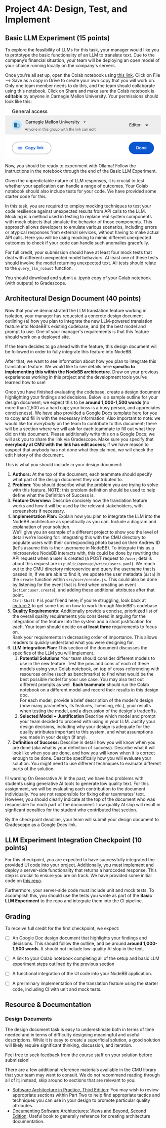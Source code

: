 # Project 4A: Design, Test, and Implement

## Basic LLM Experiment (15 points)

To explore the feasibility of LLMs for this task, your manager would like you to prototype the basic functionality of an LLM to translate text. Due to the company’s financial situation, your team will be deploying an open model of your choice running locally on the company's servers.

Once you're all set up, open the Colab notebook using [this link](https://colab.research.google.com/drive/1k4qETwMN5SbIfhbHk6stkhOGhoBoi3ae?usp=sharing). Click on File --> Save as a copy in Drive to create your own copy that you will work on. Only one team member needs to do this, and the team should collaborate using this notebook. Click on Share and make sure the Colab notebook is **editable** by anyone in Carnegie Mellon University. Your permissions should look like this:
![Edit Permissions](./permissions.png)

Now, you should be ready to experiment with Ollama! Follow the instructions in the notebook through the end of the Basic LLM Experiment.

Given the unpredictable nature of LLM responses, it is crucial to test whether your application can handle a range of outcomes. Your Colab notebook should also include tests for your code. We have provided some starter code for this.

In this task, you are required to employ mocking techniques to test your code resilience against unexpected results from API calls to the LLM. Mocking is a method used in testing to replace real system components with mock objects that simulate the behavior of those components. This approach allows developers to emulate various scenarios, including errors or atypical responses from external services, without having to make actual API calls. Here you will be using mocking to mimic different unexpected outcomes to check if your code can handle such anomalies gracefully.

For full credit, your submission should have at least four mock tests that deal with different unexpected model behaviors. At least one of these tests should involve the model returning unexpected text. All tests should relate to the `query_llm_robust` function.

You should download and submit a .ipynb copy of your Colab notebook (with outputs) to Gradescope.

## Architectural Design Document (40 points)

Now that you've demonstrated the LLM translation feature working in isolation, your manager has requested a concrete design document outlining (a) how you plan to integrate the new LLM-powered translation feature into NodeBB's existing codebase, and (b) the best model and prompt to use. One of your manager's requirements is that this feature should work on a deployed site.

If the team decides to go ahead with the feature, this design document will be followed in order to fully integrate this feature into NodeBB. 

After that, we want to see information about how you plan to integrate this translation feature. We would like to see details here **specific to implementing this within the NodeBB architecture**. Draw on your previous experiences working in this project and the development tools you've learned how to use!

Once you have finished evaluating the codebase, create a design document highlighting your findings and decisions. Below is a sample outline for your design document; we expect this to be **around 1,000-1,500 words** (no more than 2,500 as a hard cap; your boss is a busy person, and appreciates conciseness). We have also provided a Google Docs template [here](https://docs.google.com/document/d/17UWAdL9agJsP2kqgCmFZ4ssZHCH5WnI1Z3xsR-p6qXo/copy?usp=sharing) for you to copy and fill in with the necessary information. Also important to note: we would like for *everybody* on the team to contribute to this document; there will be a section where we will ask for each teammate to fill out what they did on this document. Please additionally write this on a Google Docs; we will ask you to share the link via Gradescope. Make sure you specify that **everybody at CMU with the link has edit access**; if we have reason to suspect that anybody has not done what they claimed, we will check the edit history of the document.

This is what you should include in your design document:

1. **Authors:**
  At the top of the document, each teammate should specify what part of the design document they contributed to.
2. **Problem:**
  You should describe what the problem you are trying to solve with this feature.  NOTE: this problem definition should be used to help define what the Definition of Success is.
3. **Feature Overview:** 
  Describe concisely how the translation feature works and how it will be used by the relevant stakeholders, with screenshots if necessary.
4. **Implementation Plan:** 
  Explain how you plan to integrate the LLM into the NodeBB architecture as specifically as you can. Include a diagram and explanation of your solution.<BR>
  We'll give you an example of a different project to show you the level of detail we're looking for: integrating this with the CMU directory to populate users with their corresponding photo based on their Andrew ID (let's assume this is their username in NodeBB). To integrate this as a microservice NodeBB interacts with, this could be done by rewriting the API request when a user is created (a POST request to `/user`; details about this request are in `public/openapi/write/users.yaml`). We reach out to the CMU directory microservice and query the username that is passed in; if we are able to find it, we update the user metadata (`data`) in the `create` function within `src/user/create.js`. This could also be done by listening for the event that is fired when creating an event (`action:user.create`), and adding these additional attributes after that point.<BR>
  `Ctrl-Shift-F` is your friend here; if you're struggling, look back at [lecture 2](https://cmu-313.github.io/assets/pdfs/02-archaeology.pdf) to get some tips on how to work through NodeBB's codebase.
5. **Quality Requirements:** 
    Additionally provide a concise, prioritized list of the overall quality requirements you considered in arguing for the integration of the feature into the system and a short justification for each. Your team should decide on **at least three** requirements to focus on.<BR>
    Rank your requirements in decreasing order of importance. This allows readers to quickly understand what you were designing for.
6. **LLM Integration Plan:** 
    This section of the document discusses the specifics of the LLM you will implement.
    1. **Potential Solutions**
    Your team should consider **<number of people in your team>** different models to use in the new feature. Test the pros and cons of each of these models using your Colab notebook, on top of cross-referencing with resources online (such as benchmarks) to find what would be the best possible model for your use case. You may also test out different prompts as well. **Each teammate** should run the Colab notebook on a different model and record their results in this design doc.<BR>
    For each model, provide a brief description of the model's design (how many parameters, its features, licensing, etc.), your results when testing the model, and a discussion of the design's tradeoffs.
    2. **Selected Model + Justification**
    Describe which model and prompt your team decided to proceed with using in your LLM. Justify your design decisions, including why your design is adequate for the quality attributes important to this system, and what assumptions you made in your design (if any).
7. **Definition of Success:** 
    Describe in detail how you will know when you are done (aka what is your definition of success).  Describe what it will look like when you are done, and how you will know when it is correct enough to be done. Describe specifically how you will evaluate your solution.  You might need to use different techniques to evaluate different parts of the solution.


!!! warning On Generative AI
    In the past, we have had problems with students using generative AI tools to generate low quality text. For this assignment, we will be evaluating each contribution to the document individually.  You are not responsible for fixing other teammates' text. However, you should clearly indicate at the top of the document who was responsible for each part of the docoument. Low quality AI slop will result in signficant penalties for the student who contributed that section.


By the checkpoint deadline, your team will submit your design document to Gradescope as a Google Docs link.

## LLM Experiment Integration Checkpoint (10 points)

For this checkpoint, you are expected to have successfully integrated the provided UI code into your project. Additionally, you must implement and deploy a server-side functionality that returns a hardcoded response. This step is crucial to ensure you are on track. We have provided some initial code on [this repo](https://github.com/CMU-313/translator-service).

Furthermore, your server-side code must include unit and mock tests. To accomplish this, you should use the tests you wrote as part of the **Basic LLM Experiment** to the repo and integrate them into the CI pipeline.

## Grading
To receive full credit for the first checkpoint, we expect:

- [ ] An Google Doc design document that highlights your findings and decisions.  This should follow the outline, and be around **around 1,000-1,500 words**.  It should not include low-quality AI slop in the text.
- [ ] A link to your Colab notebook completing all of the setup and basic LLM experiment steps outlined by the previous section
- [ ] A functional integration of the UI code into your NodeBB application.
- [ ] A preliminary implementation of the translation feature using the starter code, including CI with unit and mock tests.



## Resource & Documentation

### Design Documents
The design document task is easy to underestimate both in terms of time needed and in terms of difficulty designing meaningful and useful descriptions. While it is easy to create a superficial solution, a good solution will likely require significant thinking, discussion, and iteration.

Feel free to seek feedback from the course staff on your solution before submission!

There are a few additional reference materials available in the CMU library that your team may want to consult. We do not recommend reading through all of it; instead, skip around to sections that are relevant to you.

- [Software Architecture in Practice, Third Edition](https://resources.sei.cmu.edu/library/asset-view.cfm?assetid=30264): You may wish to review appropriate sections within Part Two to help find appropriate tactics and techniques you can use in your design to promote particular quality attributes.
- [Documenting Software Architectures: Views and Beyond, Second Edition](https://resources.sei.cmu.edu/library/asset-view.cfm?assetid=30386): Useful book to generally reference for creating architecture documentation.

